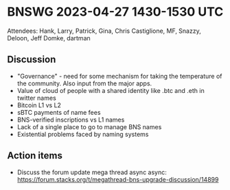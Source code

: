 # BNSWG 2023-04-27 1430-1530 UTC

Attendees: Hank, Larry, Patrick, Gina, Chris Castiglione, MF, Snazzy, Deloon, Jeff Domke, dartman

## Discussion

- "Governance" - need for some mechanism for taking the temperature of the community. Also input from the major apps.
- Value of cloud of people with a shared identity like .btc and .eth in twitter names
- Bitcoin L1 vs L2
- sBTC payments of name fees
- BNS-verified inscriptions vs L1 names
- Lack of a single place to go to manage BNS names
- Existential problems faced by naming systems

## Action items

- Discuss the forum update mega thread async async: https://forum.stacks.org/t/megathread-bns-upgrade-discussion/14899

